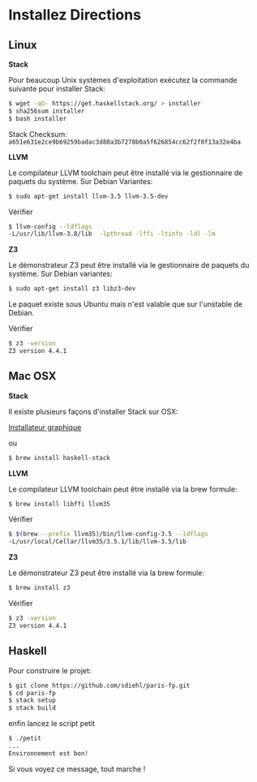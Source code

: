 Installez Directions
====================

Linux
-----

**Stack**

Pour beaucoup Unix systèmes d'exploitation exécutez la commande suivante pour installer Stack:

```bash
$ wget -qO- https://get.haskellstack.org/ > installer
$ sha256sum installer
$ bash installer
```

Stack Checksum: ``a651e631e2ce9b69259badac3d88a3b7278b0a5f626854cc62f2f0f13a32e4ba``

**LLVM**

Le compilateur LLVM toolchain peut être installé via le gestionnaire de paquets
du système. Sur Debian Variantes:

```bash
$ sudo apt-get install llvm-3.5 llvm-3.5-dev
```

Vérifier

```bash
$ llvm-config --ldflags
-L/usr/lib/llvm-3.8/lib  -lpthread -lffi -ltinfo -ldl -lm
```

**Z3**

Le démonstrateur Z3 peut être installé via le gestionnaire de paquets du système. Sur Debian
variantes:

```bash
$ sudo apt-get install z3 libz3-dev
```

Le paquet existe sous Ubuntu mais n'est valable que sur l'unstable de Debian.

Vérifier

```bash
$ z3 -version
Z3 version 4.4.1
```

Mac OSX
-------

**Stack**

Il existe plusieurs façons d'installer Stack sur OSX:

[Installateur graphique](https://www.stackage.org/stack/osx-x86_64)

ou

```bash
$ brew install haskell-stack
```

**LLVM**

Le compilateur LLVM toolchain peut être installé via la brew formule:

```bash
$ brew install libffi llvm35
```

Vérifier

```bash
$ $(brew --prefix llvm35)/bin/llvm-config-3.5 --ldflags
-L/usr/local/Cellar/llvm35/3.5.1/lib/llvm-3.5/lib
```

**Z3**

Le démonstrateur Z3 peut être installé via la brew formule:

```bash
$ brew install z3
```

Vérifier

```bash
$ z3 -version
Z3 version 4.4.1
```

Haskell
-------

Pour construire le projet:

```bash
$ git clone https://github.com/sdiehl/paris-fp.git
$ cd paris-fp
$ stack setup
$ stack build
```

enfin lancez le script petit 
```bash
$ ./petit
...
Environnement est bon!
```

Si vous voyez ce message, tout marche !
